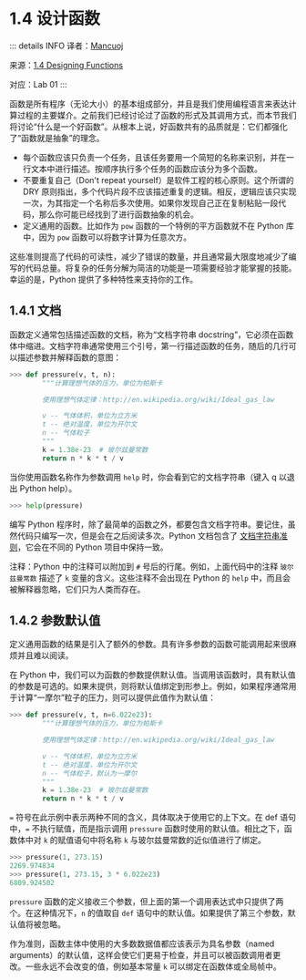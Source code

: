 # 1.4 设计函数

::: details INFO
译者：[Mancuoj](https://github.com/mancuoj)

来源：[1.4 Designing Functions](http://www.composingprograms.com/pages/14-designing-functions.html)

对应：Lab 01
:::

函数是所有程序（无论大小）的基本组成部分，并且是我们使用编程语言来表达计算过程的主要媒介。之前我们已经讨论过了函数的形式及其调用方式，而本节我们将讨论“什么是一个好函数”。从根本上说，好函数共有的品质就是：它们都强化了“函数就是抽象”的理念。

- 每个函数应该只负责一个任务，且该任务要用一个简短的名称来识别，并在一行文本中进行描述。按顺序执行多个任务的函数应该分为多个函数。
- 不要重复自己（Don't repeat yourself）是软件工程的核心原则。这个所谓的 DRY 原则指出，多个代码片段不应该描述重复的逻辑。相反，逻辑应该只实现一次，为其指定一个名称后多次使用。如果你发现自己正在复制粘贴一段代码，那么你可能已经找到了进行函数抽象的机会。
- 定义通用的函数。比如作为 `pow` 函数的一个特例的平方函数就不在 Python 库中，因为 `pow` 函数可以将数字计算为任意次方。

这些准则提高了代码的可读性，减少了错误的数量，并且通常最大限度地减少了编写的代码总量。将复杂的任务分解为简洁的功能是一项需要经验才能掌握的技能。幸运的是，Python 提供了多种特性来支持你的工作。

## 1.4.1 文档

函数定义通常包括描述函数的文档，称为“文档字符串 docstring”，它必须在函数体中缩进。文档字符串通常使用三个引号，第一行描述函数的任务，随后的几行可以描述参数并解释函数的意图：

```py
>>> def pressure(v, t, n):
        """计算理想气体的压力，单位为帕斯卡

        使用理想气体定律：http://en.wikipedia.org/wiki/Ideal_gas_law

        v -- 气体体积，单位为立方米
        t -- 绝对温度，单位为开尔文
        n -- 气体粒子
        """
        k = 1.38e-23  # 玻尔兹曼常数
        return n * k * t / v
```

当你使用函数名称作为参数调用 `help` 时，你会看到它的文档字符串（键入 q 以退出 Python help）。

```py
>>> help(pressure)
```

编写 Python 程序时，除了最简单的函数之外，都要包含文档字符串。要记住，虽然代码只编写一次，但是会在之后阅读多次。Python 文档包含了 [文档字符串准则](http://www.python.org/dev/peps/pep-0257/)，它会在不同的 Python 项目中保持一致。

注释：Python 中的注释可以附加到 `#` 号后的行尾。例如，上面代码中的注释 `玻尔兹曼常数` 描述了 `k` 变量的含义。这些注释不会出现在 Python 的 `help` 中，而且会被解释器忽略，它们只为人类而存在。

## 1.4.2 参数默认值

定义通用函数的结果是引入了额外的参数。具有许多参数的函数可能调用起来很麻烦并且难以阅读。

在 Python 中，我们可以为函数的参数提供默认值。当调用该函数时，具有默认值的参数是可选的。如果未提供，则将默认值绑定到形参上。例如，如果程序通常用于计算“一摩尔”粒子的压力，则可以提供此值作为默认值：

```py
>>> def pressure(v, t, n=6.022e23):
        """计算理想气体的压力，单位为帕斯卡

        使用理想气体定律：http://en.wikipedia.org/wiki/Ideal_gas_law

        v -- 气体体积，单位为立方米
        t -- 绝对温度，单位为开尔文
        n -- 气体粒子，默认为一摩尔
        """
        k = 1.38e-23  # 玻尔兹曼常数
        return n * k * t / v
```

`=` 符号在此示例中表示两种不同的含义，具体取决于使用它的上下文。在 def 语句中，`=` 不执行赋值，而是指示调用 `pressure` 函数时使用的默认值。相比之下，函数体中对 `k` 的赋值语句中将名称 `k` 与玻尔兹曼常数的近似值进行了绑定。

```py
>>> pressure(1, 273.15)
2269.974834
>>> pressure(1, 273.15, 3 * 6.022e23)
6809.924502
```

`pressure` 函数的定义接收三个参数，但上面的第一个调用表达式中只提供了两个。在这种情况下，`n` 的值取自 `def` 语句中的默认值。如果提供了第三个参数，默认值将被忽略。

作为准则，函数主体中使用的大多数数据值都应该表示为具名参数（named arguments）的默认值，这样会使它们更易于检查，并且可以被函数调用者更改。一些永远不会改变的值，例如基本常量 `k` 可以绑定在函数体或全局帧中。
